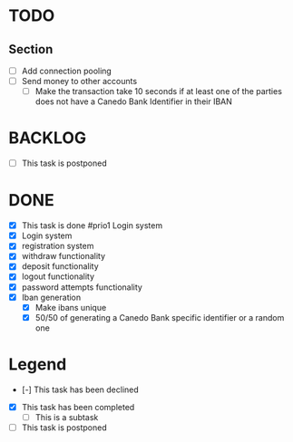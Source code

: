 # TODO

## Section
- [ ] Add connection pooling
- [ ] Send money to other accounts
  - [ ] Make the transaction take 10 seconds if at least one of the parties does not have a Canedo Bank Identifier in their IBAN

# BACKLOG

- [ ] This task is postponed

# DONE

- [x] This task is done #prio1 Login system
- [x] Login system
- [x] registration system
- [x] withdraw functionality
- [x] deposit functionality
- [x] logout functionality
- [x] password attempts functionality
- [x] Iban generation
  - [x] Make ibans unique
  - [x] 50/50 of generating a Canedo Bank specific identifier or a random one

# Legend
- [-] This task has been declined
- [x] This task has been completed
  - [ ] This is a subtask
- [ ] This task is postponed 
